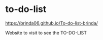 # to-do-list

https://brinda06.github.io/To-do-list-brinda/

Website to visit to see the TO-DO-LIST
